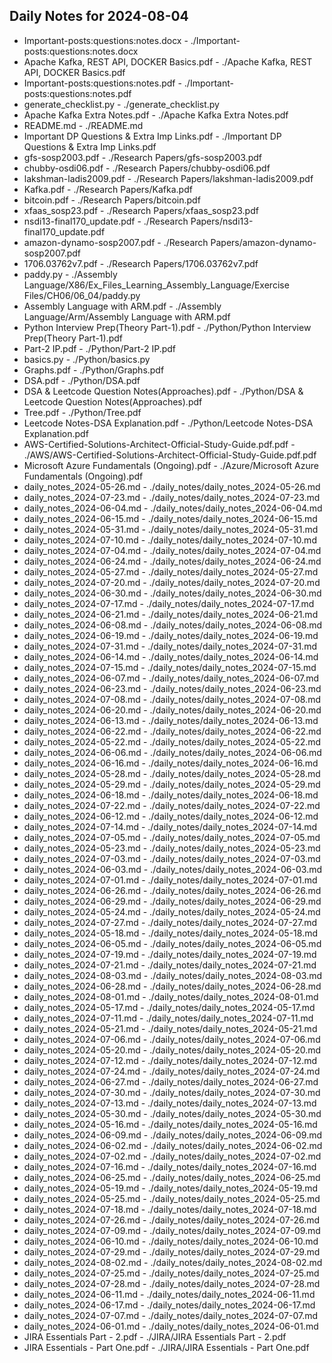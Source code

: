 ## Daily Notes for 2024-08-04

- Important-posts:questions:notes.docx - ./Important-posts:questions:notes.docx
- Apache Kafka, REST API, DOCKER Basics.pdf - ./Apache Kafka, REST API, DOCKER Basics.pdf
- Important-posts:questions:notes.pdf - ./Important-posts:questions:notes.pdf
- generate_checklist.py - ./generate_checklist.py
- Apache Kafka Extra Notes.pdf - ./Apache Kafka Extra Notes.pdf
- README.md - ./README.md
- Important DP Questions & Extra Imp Links.pdf - ./Important DP Questions & Extra Imp Links.pdf
- gfs-sosp2003.pdf - ./Research Papers/gfs-sosp2003.pdf
- chubby-osdi06.pdf - ./Research Papers/chubby-osdi06.pdf
- lakshman-ladis2009.pdf - ./Research Papers/lakshman-ladis2009.pdf
- Kafka.pdf - ./Research Papers/Kafka.pdf
- bitcoin.pdf - ./Research Papers/bitcoin.pdf
- xfaas_sosp23.pdf - ./Research Papers/xfaas_sosp23.pdf
- nsdi13-final170_update.pdf - ./Research Papers/nsdi13-final170_update.pdf
- amazon-dynamo-sosp2007.pdf - ./Research Papers/amazon-dynamo-sosp2007.pdf
- 1706.03762v7.pdf - ./Research Papers/1706.03762v7.pdf
- paddy.py - ./Assembly Language/X86/Ex_Files_Learning_Assembly_Language/Exercise Files/CH06/06_04/paddy.py
- Assembly Language with ARM.pdf - ./Assembly Language/Arm/Assembly Language with ARM.pdf
- Python Interview Prep(Theory Part-1).pdf - ./Python/Python Interview Prep(Theory Part-1).pdf
- Part-2 IP.pdf - ./Python/Part-2 IP.pdf
- basics.py - ./Python/basics.py
- Graphs.pdf - ./Python/Graphs.pdf
- DSA.pdf - ./Python/DSA.pdf
- DSA & Leetcode Question Notes(Approaches).pdf - ./Python/DSA & Leetcode Question Notes(Approaches).pdf
- Tree.pdf - ./Python/Tree.pdf
- Leetcode Notes-DSA Explanation.pdf - ./Python/Leetcode Notes-DSA Explanation.pdf
- AWS-Certified-Solutions-Architect-Official-Study-Guide.pdf.pdf - ./AWS/AWS-Certified-Solutions-Architect-Official-Study-Guide.pdf.pdf
- Microsoft Azure Fundamentals (Ongoing).pdf - ./Azure/Microsoft Azure Fundamentals (Ongoing).pdf
- daily_notes_2024-05-26.md - ./daily_notes/daily_notes_2024-05-26.md
- daily_notes_2024-07-23.md - ./daily_notes/daily_notes_2024-07-23.md
- daily_notes_2024-06-04.md - ./daily_notes/daily_notes_2024-06-04.md
- daily_notes_2024-06-15.md - ./daily_notes/daily_notes_2024-06-15.md
- daily_notes_2024-05-31.md - ./daily_notes/daily_notes_2024-05-31.md
- daily_notes_2024-07-10.md - ./daily_notes/daily_notes_2024-07-10.md
- daily_notes_2024-07-04.md - ./daily_notes/daily_notes_2024-07-04.md
- daily_notes_2024-06-24.md - ./daily_notes/daily_notes_2024-06-24.md
- daily_notes_2024-05-27.md - ./daily_notes/daily_notes_2024-05-27.md
- daily_notes_2024-07-20.md - ./daily_notes/daily_notes_2024-07-20.md
- daily_notes_2024-06-30.md - ./daily_notes/daily_notes_2024-06-30.md
- daily_notes_2024-07-17.md - ./daily_notes/daily_notes_2024-07-17.md
- daily_notes_2024-06-21.md - ./daily_notes/daily_notes_2024-06-21.md
- daily_notes_2024-06-08.md - ./daily_notes/daily_notes_2024-06-08.md
- daily_notes_2024-06-19.md - ./daily_notes/daily_notes_2024-06-19.md
- daily_notes_2024-07-31.md - ./daily_notes/daily_notes_2024-07-31.md
- daily_notes_2024-06-14.md - ./daily_notes/daily_notes_2024-06-14.md
- daily_notes_2024-07-15.md - ./daily_notes/daily_notes_2024-07-15.md
- daily_notes_2024-06-07.md - ./daily_notes/daily_notes_2024-06-07.md
- daily_notes_2024-06-23.md - ./daily_notes/daily_notes_2024-06-23.md
- daily_notes_2024-07-08.md - ./daily_notes/daily_notes_2024-07-08.md
- daily_notes_2024-06-20.md - ./daily_notes/daily_notes_2024-06-20.md
- daily_notes_2024-06-13.md - ./daily_notes/daily_notes_2024-06-13.md
- daily_notes_2024-06-22.md - ./daily_notes/daily_notes_2024-06-22.md
- daily_notes_2024-05-22.md - ./daily_notes/daily_notes_2024-05-22.md
- daily_notes_2024-06-06.md - ./daily_notes/daily_notes_2024-06-06.md
- daily_notes_2024-06-16.md - ./daily_notes/daily_notes_2024-06-16.md
- daily_notes_2024-05-28.md - ./daily_notes/daily_notes_2024-05-28.md
- daily_notes_2024-05-29.md - ./daily_notes/daily_notes_2024-05-29.md
- daily_notes_2024-06-18.md - ./daily_notes/daily_notes_2024-06-18.md
- daily_notes_2024-07-22.md - ./daily_notes/daily_notes_2024-07-22.md
- daily_notes_2024-06-12.md - ./daily_notes/daily_notes_2024-06-12.md
- daily_notes_2024-07-14.md - ./daily_notes/daily_notes_2024-07-14.md
- daily_notes_2024-07-05.md - ./daily_notes/daily_notes_2024-07-05.md
- daily_notes_2024-05-23.md - ./daily_notes/daily_notes_2024-05-23.md
- daily_notes_2024-07-03.md - ./daily_notes/daily_notes_2024-07-03.md
- daily_notes_2024-06-03.md - ./daily_notes/daily_notes_2024-06-03.md
- daily_notes_2024-07-01.md - ./daily_notes/daily_notes_2024-07-01.md
- daily_notes_2024-06-26.md - ./daily_notes/daily_notes_2024-06-26.md
- daily_notes_2024-06-29.md - ./daily_notes/daily_notes_2024-06-29.md
- daily_notes_2024-05-24.md - ./daily_notes/daily_notes_2024-05-24.md
- daily_notes_2024-07-27.md - ./daily_notes/daily_notes_2024-07-27.md
- daily_notes_2024-05-18.md - ./daily_notes/daily_notes_2024-05-18.md
- daily_notes_2024-06-05.md - ./daily_notes/daily_notes_2024-06-05.md
- daily_notes_2024-07-19.md - ./daily_notes/daily_notes_2024-07-19.md
- daily_notes_2024-07-21.md - ./daily_notes/daily_notes_2024-07-21.md
- daily_notes_2024-08-03.md - ./daily_notes/daily_notes_2024-08-03.md
- daily_notes_2024-06-28.md - ./daily_notes/daily_notes_2024-06-28.md
- daily_notes_2024-08-01.md - ./daily_notes/daily_notes_2024-08-01.md
- daily_notes_2024-05-17.md - ./daily_notes/daily_notes_2024-05-17.md
- daily_notes_2024-07-11.md - ./daily_notes/daily_notes_2024-07-11.md
- daily_notes_2024-05-21.md - ./daily_notes/daily_notes_2024-05-21.md
- daily_notes_2024-07-06.md - ./daily_notes/daily_notes_2024-07-06.md
- daily_notes_2024-05-20.md - ./daily_notes/daily_notes_2024-05-20.md
- daily_notes_2024-07-12.md - ./daily_notes/daily_notes_2024-07-12.md
- daily_notes_2024-07-24.md - ./daily_notes/daily_notes_2024-07-24.md
- daily_notes_2024-06-27.md - ./daily_notes/daily_notes_2024-06-27.md
- daily_notes_2024-07-30.md - ./daily_notes/daily_notes_2024-07-30.md
- daily_notes_2024-07-13.md - ./daily_notes/daily_notes_2024-07-13.md
- daily_notes_2024-05-30.md - ./daily_notes/daily_notes_2024-05-30.md
- daily_notes_2024-05-16.md - ./daily_notes/daily_notes_2024-05-16.md
- daily_notes_2024-06-09.md - ./daily_notes/daily_notes_2024-06-09.md
- daily_notes_2024-06-02.md - ./daily_notes/daily_notes_2024-06-02.md
- daily_notes_2024-07-02.md - ./daily_notes/daily_notes_2024-07-02.md
- daily_notes_2024-07-16.md - ./daily_notes/daily_notes_2024-07-16.md
- daily_notes_2024-06-25.md - ./daily_notes/daily_notes_2024-06-25.md
- daily_notes_2024-05-19.md - ./daily_notes/daily_notes_2024-05-19.md
- daily_notes_2024-05-25.md - ./daily_notes/daily_notes_2024-05-25.md
- daily_notes_2024-07-18.md - ./daily_notes/daily_notes_2024-07-18.md
- daily_notes_2024-07-26.md - ./daily_notes/daily_notes_2024-07-26.md
- daily_notes_2024-07-09.md - ./daily_notes/daily_notes_2024-07-09.md
- daily_notes_2024-06-10.md - ./daily_notes/daily_notes_2024-06-10.md
- daily_notes_2024-07-29.md - ./daily_notes/daily_notes_2024-07-29.md
- daily_notes_2024-08-02.md - ./daily_notes/daily_notes_2024-08-02.md
- daily_notes_2024-07-25.md - ./daily_notes/daily_notes_2024-07-25.md
- daily_notes_2024-07-28.md - ./daily_notes/daily_notes_2024-07-28.md
- daily_notes_2024-06-11.md - ./daily_notes/daily_notes_2024-06-11.md
- daily_notes_2024-06-17.md - ./daily_notes/daily_notes_2024-06-17.md
- daily_notes_2024-07-07.md - ./daily_notes/daily_notes_2024-07-07.md
- daily_notes_2024-06-01.md - ./daily_notes/daily_notes_2024-06-01.md
- JIRA Essentials Part - 2.pdf - ./JIRA/JIRA Essentials Part - 2.pdf
- JIRA Essentials - Part One.pdf - ./JIRA/JIRA Essentials - Part One.pdf
